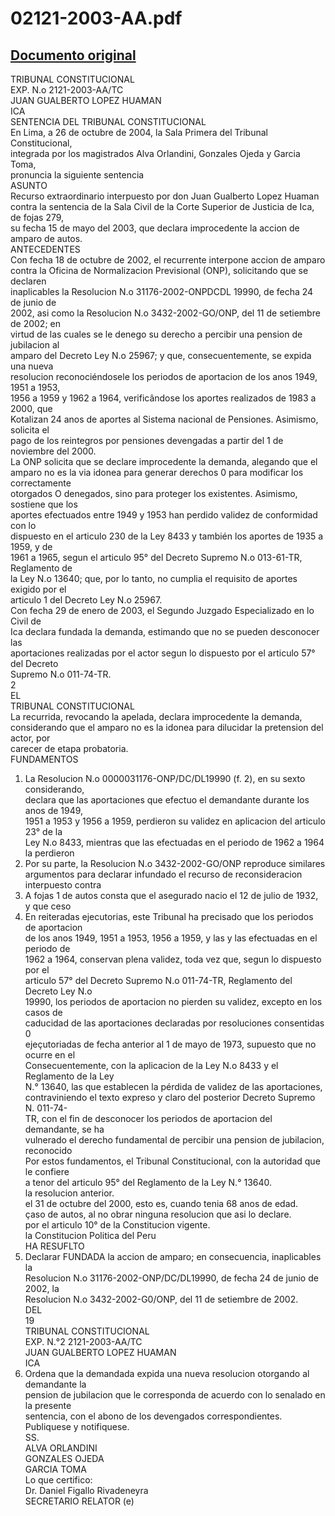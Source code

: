 
02121-2003-AA.pdf
=================
  
[Documento original](https://tc.gob.pe/jurisprudencia/2004/02121-2003-AA.pdf)  
---  
TRIBUNAL CONSTITUCIONAL  
EXP. N.o 2121-2003-AA/TC  
JUAN GUALBERTO LOPEZ HUAMAN  
ICA  
SENTENCIA DEL TRIBUNAL CONSTITUCIONAL  
En Lima, a 26 de octubre de 2004, la Sala Primera del Tribunal Constitucional,  
integrada por los magistrados Alva Orlandini, Gonzales Ojeda y Garcia Toma,  
pronuncia la siguiente sentencia  
ASUNTO  
Recurso extraordinario interpuesto por don Juan Gualberto Lopez Huaman  
contra la sentencia de la Sala Civil de la Corte Superior de Justicia de Ica, de fojas 279,  
su fecha 15 de mayo del 2003, que declara improcedente la accion de amparo de autos.  
ANTECEDENTES  
Con fecha 18 de octubre de 2002, el recurrente interpone accion de amparo  
contra la Oficina de Normalizacion Previsional (ONP), solicitando que se declaren  
inaplicables la Resolucion N.o 31176-2002-ONPDCDL 19990, de fecha 24 de junio de  
2002, asi como la Resolucion N.o 3432-2002-GO/ONP, del 11 de setiembre de 2002; en  
virtud de las cuales se le denego su derecho a percibir una pension de jubilacion al  
amparo del Decreto Ley N.o 25967; y que, consecuentemente, se expida una nueva  
resolucion reconociéndosele los periodos de aportacion de los anos 1949, 1951 a 1953,  
1956 a 1959 y 1962 a 1964, verificândose los aportes realizados de 1983 a 2000, que  
Kotalizan 24 anos de aportes al Sistema nacional de Pensiones. Asimismo, solicita el  
pago de los reintegros por pensiones devengadas a partir del 1 de noviembre del 2000.  
La ONP solicita que se declare improcedente la demanda, alegando que el  
amparo no es la via idonea para generar derechos 0 para modificar los correctamente  
otorgados O denegados, sino para proteger los existentes. Asimismo, sostiene que los  
aportes efectuados entre 1949 y 1953 han perdido validez de conformidad con lo  
dispuesto en el articulo 230 de la Ley 8433 y también los aportes de 1935 a 1959, y de  
1961 a 1965, segun el articulo 95° del Decreto Supremo N.o 013-61-TR, Reglamento de  
la Ley N.o 13640; que, por lo tanto, no cumplia el requisito de aportes exigido por el  
articulo 1 del Decreto Ley N.o 25967.  
Con fecha 29 de enero de 2003, el Segundo Juzgado Especializado en lo Civil de  
Ica declara fundada la demanda, estimando que no se pueden desconocer las  
aportaciones realizadas por el actor segun lo dispuesto por el articulo 57° del Decreto  
Supremo N.o 011-74-TR.  
2  
EL  
TRIBUNAL CONSTITUCIONAL  
La recurrida, revocando la apelada, declara improcedente la demanda,  
considerando que el amparo no es la idonea para dilucidar la pretension del actor, por  
carecer de etapa probatoria.  
FUNDAMENTOS  
1. La Resolucion N.o 0000031176-ONP/DC/DL19990 (f. 2), en su sexto considerando,  
declara que las aportaciones que efectuo el demandante durante los anos de 1949,  
1951 a 1953 y 1956 a 1959, perdieron su validez en aplicacion del articulo 23° de la  
Ley N.o 8433, mientras que las efectuadas en el periodo de 1962 a 1964 la perdieron  
2. Por su parte, la Resolucion N.o 3432-2002-GO/ONP reproduce similares  
argumentos para declarar infundado el recurso de reconsideracion interpuesto contra  
3. A fojas 1 de autos consta que el asegurado nacio el 12 de julio de 1932, y que ceso  
4. En reiteradas ejecutorias, este Tribunal ha precisado que los periodos de aportacion  
de los anos 1949, 1951 a 1953, 1956 a 1959, y las y las efectuadas en el periodo de  
1962 a 1964, conservan plena validez, toda vez que, segun lo dispuesto por el  
articulo 57° del Decreto Supremo N.o 011-74-TR, Reglamento del Decreto Ley N.o  
19990, los periodos de aportacion no pierden su validez, excepto en los casos de  
caducidad de las aportaciones declaradas por resoluciones consentidas 0  
ejeçutoriadas de fecha anterior al 1 de mayo de 1973, supuesto que no ocurre en el  
Consecuentemente, con la aplicacion de la Ley N.o 8433 y el Reglamento de la Ley  
N.° 13640, las que establecen la pérdida de validez de las aportaciones,  
contraviniendo el texto expreso y claro del posterior Decreto Supremo N. 011-74-  
TR, con el fin de desconocer los periodos de aportacion del demandante, se ha  
vulnerado el derecho fundamental de percibir una pension de jubilacion, reconocido  
Por estos fundamentos, el Tribunal Constitucional, con la autoridad que le confiere  
a tenor del articulo 95° del Reglamento de la Ley N.° 13640.  
la resolucion anterior.  
el 31 de octubre del 2000, esto es, cuando tenia 68 anos de edad.  
çaso de autos, al no obrar ninguna resolucion que asi lo declare.  
por el articulo 10° de la Constitucion vigente.  
la Constitucion Politica del Peru  
HA RESUFLTO  
1. Declarar FUNDADA la accion de amparo; en consecuencia, inaplicables la  
Resolucion N.o 31176-2002-ONP/DC/DL19990, de fecha 24 de junio de 2002, la  
Resolucion N.o 3432-2002-G0/ONP, del 11 de setiembre de 2002.  
DEL  
19  
TRIBUNAL CONSTITUCIONAL  
EXP. N.°2 2121-2003-AA/TC  
JUAN GUALBERTO LOPEZ HUAMAN  
ICA  
2. Ordena que la demandada expida una nueva resolucion otorgando al demandante la  
pension de jubilacion que le corresponda de acuerdo con lo senalado en la presente  
sentencia, con el abono de los devengados correspondientes.  
Publiquese y notifiquese.  
SS.  
ALVA ORLANDINI  
GONZALES OJEDA  
GARCIA TOMA  
Lo que certifico:  
Dr. Daniel Figallo Rivadeneyra  
SECRETARIO RELATOR (e)